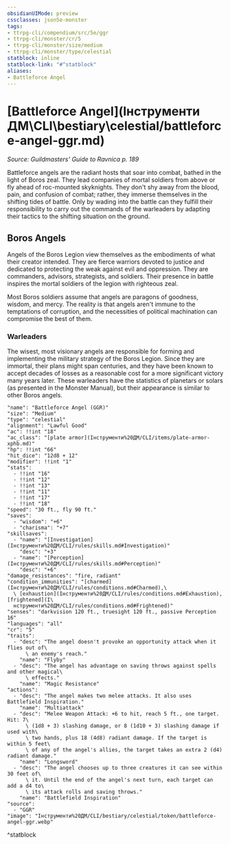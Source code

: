 ```yaml
---
obsidianUIMode: preview
cssclasses: json5e-monster
tags:
- ttrpg-cli/compendium/src/5e/ggr
- ttrpg-cli/monster/cr/5
- ttrpg-cli/monster/size/medium
- ttrpg-cli/monster/type/celestial
statblock: inline
statblock-link: "#^statblock"
aliases:
- Battleforce Angel
---
```

# [Battleforce Angel](Інструменти ДМ\CLI\bestiary\celestial/battleforce-angel-ggr.md)
*Source: Guildmasters' Guide to Ravnica p. 189*  

Battleforce angels are the radiant hosts that soar into combat, bathed in the light of Boros zeal. They lead companies of mortal soldiers from above or fly ahead of roc-mounted skyknights. They don't shy away from the blood, pain, and confusion of combat; rather, they immerse themselves in the shifting tides of battle. Only by wading into the battle can they fulfill their responsibility to carry out the commands of the warleaders by adapting their tactics to the shifting situation on the ground.

## Boros Angels

Angels of the Boros Legion view themselves as the embodiments of what their creator intended. They are fierce warriors devoted to justice and dedicated to protecting the weak against evil and oppression. They are commanders, advisors, strategists, and soldiers. Their presence in battle inspires the mortal soldiers of the legion with righteous zeal.

Most Boros soldiers assume that angels are paragons of goodness, wisdom, and mercy. The reality is that angels aren't immune to the temptations of corruption, and the necessities of political machination can compromise the best of them.

### Warleaders

The wisest, most visionary angels are responsible for forming and implementing the military strategy of the Boros Legion. Since they are immortal, their plans might span centuries, and they have been known to accept decades of losses as a reasonable cost for a more significant victory many years later. These warleaders have the statistics of planetars or solars (as presented in the Monster Manual), but their appearance is similar to other Boros angels.

```statblock
"name": "Battleforce Angel (GGR)"
"size": "Medium"
"type": "celestial"
"alignment": "Lawful Good"
"ac": !!int "18"
"ac_class": "[plate armor](Інструменти%20ДМ/CLI/items/plate-armor-xphb.md)"
"hp": !!int "66"
"hit_dice": "12d8 + 12"
"modifier": !!int "1"
"stats":
  - !!int "16"
  - !!int "12"
  - !!int "13"
  - !!int "11"
  - !!int "17"
  - !!int "18"
"speed": "30 ft., fly 90 ft."
"saves":
  - "wisdom": "+6"
  - "charisma": "+7"
"skillsaves":
  - "name": "[Investigation](Інструменти%20ДМ/CLI/rules/skills.md#Investigation)"
    "desc": "+3"
  - "name": "[Perception](Інструменти%20ДМ/CLI/rules/skills.md#Perception)"
    "desc": "+6"
"damage_resistances": "fire, radiant"
"condition_immunities": "[charmed](Інструменти%20ДМ/CLI/rules/conditions.md#Charmed),\
  \ [exhaustion](Інструменти%20ДМ/CLI/rules/conditions.md#Exhaustion), [frightened](І\
  нструменти%20ДМ/CLI/rules/conditions.md#Frightened)"
"senses": "darkvision 120 ft., truesight 120 ft., passive Perception 16"
"languages": "all"
"cr": "5"
"traits":
  - "desc": "The angel doesn't provoke an opportunity attack when it flies out of\
      \ an enemy's reach."
    "name": "Flyby"
  - "desc": "The angel has advantage on saving throws against spells and other magical\
      \ effects."
    "name": "Magic Resistance"
"actions":
  - "desc": "The angel makes two melee attacks. It also uses Battlefield Inspiration."
    "name": "Multiattack"
  - "desc": "Melee Weapon Attack: +6 to hit, reach 5 ft., one target. Hit: 7\
      \ (1d8 + 3) slashing damage, or 8 (1d10 + 3) slashing damage if used with\
      \ two hands, plus 18 (4d8) radiant damage. If the target is within 5 feet\
      \ of any of the angel's allies, the target takes an extra 2 (d4) radiant damage."
    "name": "Longsword"
  - "desc": "The angel chooses up to three creatures it can see within 30 feet of\
      \ it. Until the end of the angel's next turn, each target can add a d4 to\
      \ its attack rolls and saving throws."
    "name": "Battlefield Inspiration"
"source":
  - "GGR"
"image": "Інструменти%20ДМ/CLI/bestiary/celestial/token/battleforce-angel-ggr.webp"
```
^statblock